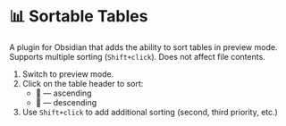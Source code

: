 # 📊 Sortable Tables

A plugin for Obsidian that adds the ability to sort tables in preview mode.
Supports multiple sorting (`Shift+click`).
Does not affect file contents.

1. Switch to preview mode.
2. Click on the table header to sort:
    - 🔼 — ascending
    - 🔽 — descending
3. Use `Shift+click` to add additional sorting (second, third priority, etc.)

